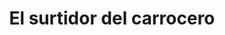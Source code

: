 ---
title: "El surtidor del carrocero"
url: /oaxaca-de-juarez/el-surtidor-del-carrocero/
shop: general
---